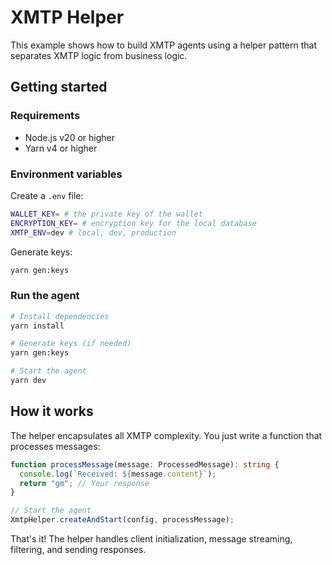 # XMTP Helper

This example shows how to build XMTP agents using a helper pattern that separates XMTP logic from business logic.

## Getting started

### Requirements

- Node.js v20 or higher
- Yarn v4 or higher

### Environment variables

Create a `.env` file:

```bash
WALLET_KEY= # the private key of the wallet
ENCRYPTION_KEY= # encryption key for the local database
XMTP_ENV=dev # local, dev, production
```

Generate keys:

```bash
yarn gen:keys
```

### Run the agent

```bash
# Install dependencies
yarn install

# Generate keys (if needed)
yarn gen:keys

# Start the agent
yarn dev
```

## How it works

The helper encapsulates all XMTP complexity. You just write a function that processes messages:

```typescript
function processMessage(message: ProcessedMessage): string {
  console.log(`Received: ${message.content}`);
  return "gm"; // Your response
}

// Start the agent
XmtpHelper.createAndStart(config, processMessage);
```

That's it! The helper handles client initialization, message streaming, filtering, and sending responses.
